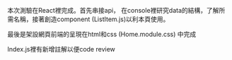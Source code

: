本次測驗在React裡完成。首先串接api， 在console裡研究data的結構，了解所需名稱，接著創造component (ListItem.js)以利本頁使用。

最後是架設網頁前端的呈現在html和css (Home.module.css) 中完成

Index.js裡有新增註解以便code review
